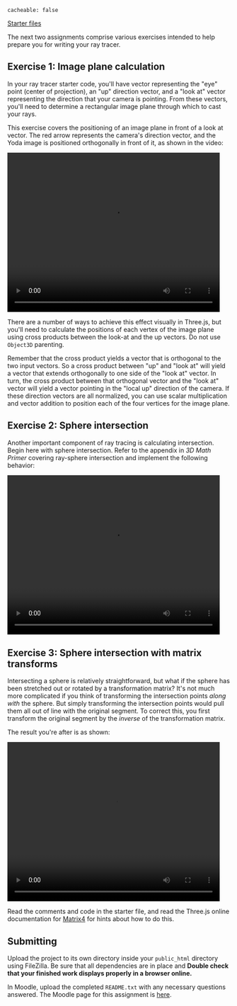 ```
cacheable: false
```

[Starter files](/~tmullen/secure/f17cg/cs315-hw11.zip)

The next two assignments comprise various exercises intended to help prepare you for writing your ray tracer. 

## Exercise 1: Image plane calculation

In your ray tracer starter code, you'll have vector representing the "eye" point (center of projection), an "up" direction vector, and a "look at" vector representing the direction that your camera is pointing. From these vectors, you'll need to determine a rectangular image plane through which to cast your rays. 

This exercise covers the positioning of an image plane in front of a look at vector. The red arrow represents the camera's direction vector, and the Yoda image is positioned orthogonally in front of it, as shown in the video:

<video width="480" height="360" controls>
  <source src="/~tmullen/images/cg/imagePlane.ogv" type="video/ogg;" codecs="theora, vorbis">
Your browser does not support the video tag.
</video>

There are a number of ways to achieve this effect visually in Three.js, but you'll need to calculate the positions of each vertex of the image plane using cross products between the look-at and the up vectors. Do not use `Object3D` parenting.

Remember that the cross product yields a vector that is orthogonal to the two input vectors. So a cross product between "up" and "look at" will yield a vector that extends orthogonally to one side of the "look at" vector. In turn, the cross product between that orthogonal vector and the "look at" vector will yield a vector pointing in the "local up" direction of the camera. If these direction vectors are all normalized, you can use scalar multiplication and vector addition to position each of the four vertices for the image plane. 


## Exercise 2: Sphere intersection

Another important component of ray tracing is calculating intersection. Begin here with sphere intersection. Refer to the appendix in *3D Math Primer* covering ray-sphere intersection and implement the following behavior:

<video width="480" height="360" controls>
  <source src="/~tmullen/images/cg/sphereIntersection.ogv" type="video/ogg;" codecs="theora, vorbis">
Your browser does not support the video tag.
</video>


## Exercise 3: Sphere intersection with matrix transforms

Intersecting a sphere is relatively straightforward, but what if the sphere has been stretched out or rotated by a transformation matrix? It's not much more complicated if you think of transforming the intersection points *along with* the sphere. But simply transforming the intersection points would pull them all out of line with the original segment. To correct this, you first transform the original segment by the *inverse* of the transformation matrix. 

The result you're after is as shown:

<video width="480" height="360" controls>
  <source src="/~tmullen/images/cg/sphereIntersectionMatrix.ogv" type="video/ogg;" codecs="theora, vorbis">
Your browser does not support the video tag.
</video>

Read the comments and code in the starter file, and read the Three.js online documentation for [Matrix4](https://threejs.org/docs/#api/math/Matrix4) for hints about how to do this.

## Submitting

Upload the project to its own directory inside your `public_html` directory using FileZilla. Be sure that all dependencies are in place and **Double check that your finished work displays properly in a browser online.** 

In Moodle, upload the completed `README.txt` with any necessary questions answered.
The Moodle page for this assignment is [here](https://moodle.pugetsound.edu/moodle/mod/assign/view.php?id=407327).